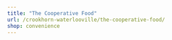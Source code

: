 ```yaml
---
title: "The Cooperative Food"
url: /crookhorn-waterlooville/the-cooperative-food/
shop: convenience
---
```

